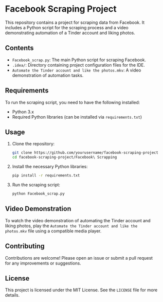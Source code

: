 # Facebook Scraping Project

This repository contains a project for scraping data from Facebook. It includes a Python script for the scraping process and a video demonstrating automation of a Tinder account and liking photos.

## Contents

- `Facebook_scrap.py`: The main Python script for scraping Facebook.
- `.idea/`: Directory containing project configuration files for the IDE.
- `Automate the Tinder account and like the photos.mkv`: A video demonstration of automation tasks.

## Requirements

To run the scraping script, you need to have the following installed:

- Python 3.x
- Required Python libraries (can be installed via `requirements.txt`)

## Usage

1. Clone the repository:

    ```bash
    git clone https://github.com/yourusername/facebook-scraping-project.git
    cd facebook-scraping-project/Facebook\ Scrapping
    ```

2. Install the necessary Python libraries:

    ```bash
    pip install -r requirements.txt
    ```

3. Run the scraping script:

    ```bash
    python Facebook_scrap.py
    ```

## Video Demonstration

To watch the video demonstration of automating the Tinder account and liking photos, play the `Automate the Tinder account and like the photos.mkv` file using a compatible media player.

## Contributing

Contributions are welcome! Please open an issue or submit a pull request for any improvements or suggestions.

## License

This project is licensed under the MIT License. See the `LICENSE` file for more details.

